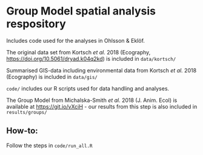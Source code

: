 # Group Model spatial analysis respository

 Includes code used for the analyses in Ohlsson & Eklöf.
 
 The original data set from Kortsch *et al.* 2018 (Ecography, https://doi.org/10.5061/dryad.k04q2kd) is included in `data/kortsch/`
 
 Summarised GIS-data including environmental data from Kortsch *et al.* 2018 (Ecography) is included in `data/gis/`

`code/` includes our R scripts used for data handling and analyses.

The Group Model from Michalska-Smith *et al.* 2018 (J. Anim. Ecol) is available at https://git.io/vXciH - our results from this step is also included in `results/groups/`
 
## How-to:
Follow the steps in `code/run_all.R`
